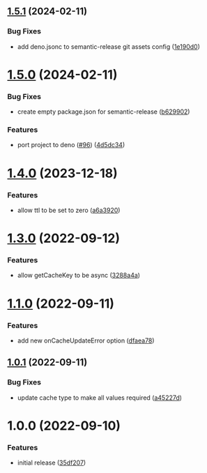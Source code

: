 ## [1.5.1](https://github.com/redabacha/remember-promise/compare/v1.5.0...v1.5.1) (2024-02-11)


### Bug Fixes

* add deno.jsonc to semantic-release git assets config ([1e190d0](https://github.com/redabacha/remember-promise/commit/1e190d01e25cede3e1d5e2ec4636e2a83a55bba0))

# [1.5.0](https://github.com/redabacha/remember-promise/compare/v1.4.0...v1.5.0) (2024-02-11)


### Bug Fixes

* create empty package.json for semantic-release ([b629902](https://github.com/redabacha/remember-promise/commit/b62990253c3af76271b9e01e41489a949f1e1efb))


### Features

* port project to deno ([#96](https://github.com/redabacha/remember-promise/issues/96)) ([4d5dc34](https://github.com/redabacha/remember-promise/commit/4d5dc343859fd9b98930363d0be1f207584372b0))

# [1.4.0](https://github.com/redabacha/remember-promise/compare/v1.3.0...v1.4.0) (2023-12-18)

### Features

- allow ttl to be set to zero ([a6a3920](https://github.com/redabacha/remember-promise/commit/a6a39209063fd710dd7eab25526fb4310701d9fd))

# [1.3.0](https://github.com/redabacha/remember-promise/compare/v1.2.0...v1.3.0) (2022-09-12)

### Features

- allow getCacheKey to be async ([3288a4a](https://github.com/redabacha/remember-promise/commit/3288a4ad2966530853d5d11aba72ef570b4919c8))

# [1.1.0](https://github.com/redabacha/remember-promise/compare/v1.0.1...v1.1.0) (2022-09-11)

### Features

- add new onCacheUpdateError option ([dfaea78](https://github.com/redabacha/remember-promise/commit/dfaea783ee8ae9b57d89cede13f79f4d0bbbbd09))

## [1.0.1](https://github.com/redabacha/remember-promise/compare/v1.0.0...v1.0.1) (2022-09-11)

### Bug Fixes

- update cache type to make all values required ([a45227d](https://github.com/redabacha/remember-promise/commit/a45227dccbc95c155a62ee9d5d6efc52cdcf0b30))

# 1.0.0 (2022-09-10)

### Features

- initial release ([35df207](https://github.com/redabacha/remember-promise/commit/35df207c73ab3deeeb18afd7c6b1e551a30e423f))
